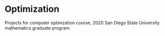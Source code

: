 # Optimization

Projects for computer optimzation course, 2020 San Diego State University mathematics graduate program. 
